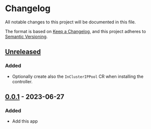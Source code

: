 # Changelog

All notable changes to this project will be documented in this file.

The format is based on [Keep a Changelog](https://keepachangelog.com/en/1.0.0/),
and this project adheres to [Semantic Versioning](https://semver.org/spec/v2.0.0.html).


## [Unreleased]

### Added

- Optionally create also the `InClusterIPPool` CR when installing the controller.

## [0.0.1] - 2023-06-27

### Added

- Add this app

[Unreleased]: https://github.com/giantswarm/cluster-api-ipam-provider-in-cluster-app/compare/v0.0.1...HEAD
[0.0.1]: https://github.com/giantswarm/cluster-api-ipam-provider-in-cluster-app/compare/v0.0.1...v0.0.1
